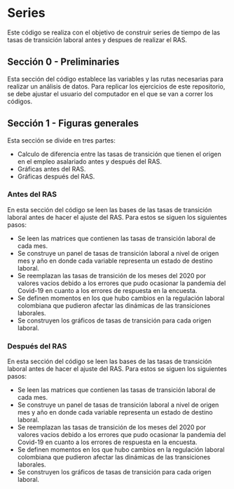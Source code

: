 # Series 
Este código se realiza con el objetivo de construir series de tiempo de las tasas de transición laboral antes y despues de realizar el RAS. 

## Sección 0 - Preliminaries

Esta sección del código establece las variables y las rutas necesarias para realizar un análisis de datos. Para replicar los ejercicios de este repositorio, se debe ajustar el usuario del computador en el que se van a correr los códigos. 

## Sección 1 - Figuras generales

Esta sección se divide en tres partes: 

- Calculo de diferencia entre las tasas de transición que tienen el origen en el empleo asalariado antes y después del RAS. 
- Gráficas antes del RAS. 
- Gráficas después del RAS.


### Antes del RAS

En esta sección del código se leen las bases de las tasas de transición laboral antes de hacer el ajuste del RAS. Para estos se siguen los siguientes pasos: 

- Se leen las matrices que contienen las tasas de transición laboral de cada mes.
- Se construye un panel de tasas de transición laboral a nivel de origen mes y año en donde cada variable representa un estado de destino laboral.
- Se reemplazan las tasas de transición de los meses del 2020 por valores vacios debido a los errores que pudo ocasionar la pandemia del Covid-19 en cuanto a los errores de respuesta en la encuesta.
- Se definen momentos en los que hubo cambios en la regulación laboral colombiana que pudieron afectar las dinámicas de las transiciones laborales.
- Se construyen los gráficos de tasas de transición para cada origen laboral.  

### Después del RAS

En esta sección del código se leen las bases de las tasas de transición laboral antes de hacer el ajuste del RAS. Para estos se siguen los siguientes pasos: 

- Se leen las matrices que contienen las tasas de transición laboral de cada mes.
- Se construye un panel de tasas de transición laboral a nivel de origen mes y año en donde cada variable representa un estado de destino laboral.
- Se reemplazan las tasas de transición de los meses del 2020 por valores vacios debido a los errores que pudo ocasionar la pandemia del Covid-19 en cuanto a los errores de respuesta en la encuesta.
- Se definen momentos en los que hubo cambios en la regulación laboral colombiana que pudieron afectar las dinámicas de las transiciones laborales.
- Se construyen los gráficos de tasas de transición para cada origen laboral.

